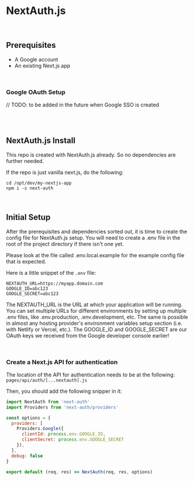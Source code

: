 # NextAuth.js
<br>

## Prerequisites

- A Google account
- An existing Next.js app
<br>


###  Google OAuth Setup

// TODO: to be added in the future when Google SSO is created 

<br>
<br>



## NextAuth.js Install 

This repo is created with NextAuth.js already. So no dependencies are further needed.

If the repo is just vanilla next.js, do the following:

```shell
cd /opt/dev/my-nextjs-app
npm i -s next-auth
```
<br>

## Initial Setup 

After the prerequisites and dependencies sorted out, it is time to create the config file for NextAuth.js setup. You will need to create a .env file in the root of the project directory if there isn't one yet.

Please look at the file called .env.local.example for the example config file that is expected.

Here is a little snippet of the `.env` file:

```
NEXTAUTH_URL=https://myapp.domain.com
GOOGLE_ID=abc123
GOOGLE_SECRET=abc123
```

The NEXTAUTH_URL is the URL at which your application will be running. You can set multiple URLs for different environments by setting up multiple .env files, like .env.production, .env.development, etc. The same is possible in almost any hosting provider's environment variables setup section (i.e. with Netlify or Vercel, etc.). The GOOGLE_ID and GOOGLE_SECRET are our OAuth keys we received from the Google developer console earlier!

<br>

### Create a Next.js API for authentication 

The location of the API for authentication needs to be at the following: `pages/api/auth/[...nextauth].js`

Then, you should add the following snipper in it:

```js
import NextAuth from 'next-auth'
import Providers from 'next-auth/providers'

const options = {
  providers: [
    Providers.Google({
      clientId: process.env.GOOGLE_ID,
      clientSecret: process.env.GOOGLE_SECRET
    }),
  ],
  debug: false
}

export default (req, res) => NextAuth(req, res, options)
```




